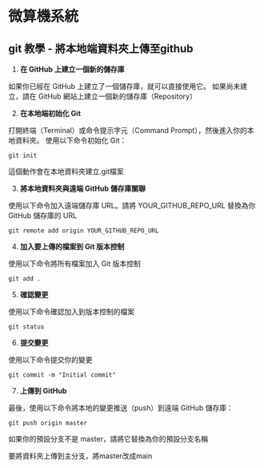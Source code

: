 # 微算機系統
## git 教學 - 將本地端資料夾上傳至github
1. **在 GitHub 上建立一個新的儲存庫**

如果你已經在 GitHub 上建立了一個儲存庫，就可以直接使用它。
如果尚未建立，請在 GitHub 網站上建立一個新的儲存庫（Repository）

2. **在本地端初始化 Git**
  
打開終端（Terminal）或命令提示字元（Command Prompt），然後進入你的本地資料夾。
使用以下命令初始化 Git：
```
git init
```
這個動作會在本地資料夾建立.git檔案

3. **將本地資料夾與遠端 GitHub 儲存庫關聯**

使用以下命令加入遠端儲存庫 URL。請將 YOUR_GITHUB_REPO_URL 替換為你 GitHub 儲存庫的 URL
```
git remote add origin YOUR_GITHUB_REPO_URL
```

4. **加入要上傳的檔案到 Git 版本控制**

使用以下命令將所有檔案加入 Git 版本控制
```
git add .
```

5. **確認變更**

使用以下命令確認加入到版本控制的檔案
```
git status
```

6. **提交變更**

使用以下命令提交你的變更
```
git commit -m "Initial commit"
```

7. **上傳到 GitHub**

最後，使用以下命令將本地的變更推送（push）到遠端 GitHub 儲存庫：
```
git push origin master
```
如果你的預設分支不是 master，請將它替換為你的預設分支名稱

要將資料夾上傳到主分支，將master改成main
